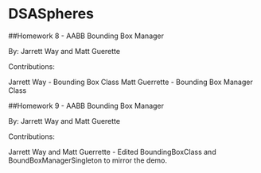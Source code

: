 # DSASpheres
##Homework 8 - AABB Bounding Box Manager

By: Jarrett Way and Matt Guerette


Contributions:

Jarrett Way - Bounding Box Class
Matt Guerrette - Bounding Box Manager Class

##Homework 9 - AABB Bounding Box Manager

By: Jarrett Way and Matt Guerette


Contributions:

Jarrett Way and Matt Guerrette - Edited BoundingBoxClass and BoundBoxManagerSingleton to mirror the demo.
